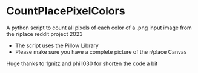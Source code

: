 # CountPlacePixelColors
A python script to count all pixels of each color of a .png input image from the r/place reddit project 2023
- The script uses the Pillow Library
- Please make sure you have a complete picture of the r/place Canvas

Huge thanks to 1gnitz and phill030 for shorten the code a bit

